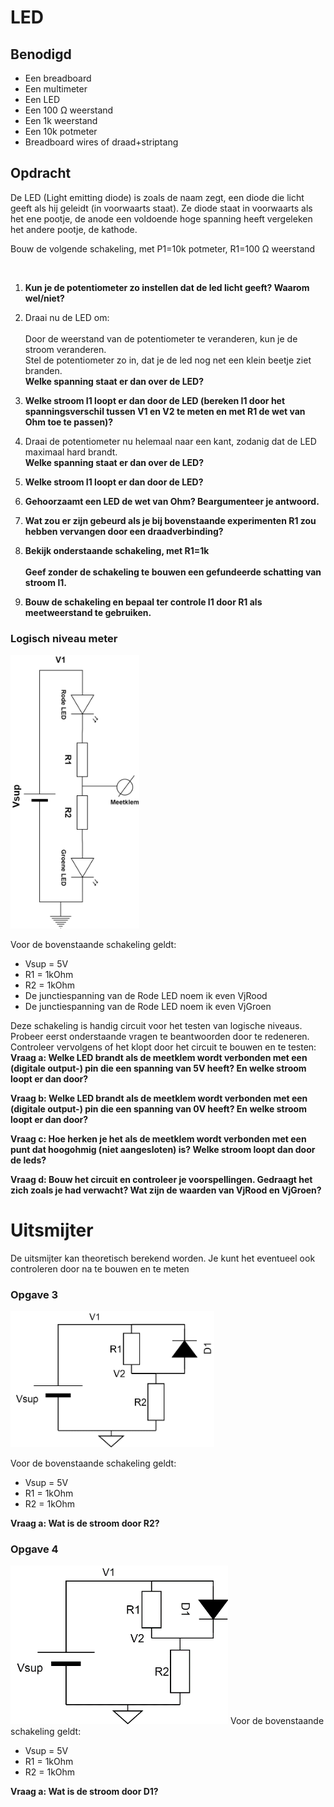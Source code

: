 # LED

## Benodigd

- Een breadboard
- Een multimeter
- Een LED
- Een 100 Ω weerstand
- Een 1k weerstand
- Een 10k potmeter
- Breadboard wires of draad+striptang

## Opdracht

De LED (Light emitting diode) is zoals de naam zegt, een diode die licht
geeft als hij geleidt (in voorwaarts staat). Ze diode staat in
voorwaarts als het ene pootje, de anode een voldoende hoge spanning
heeft vergeleken het andere pootje, de kathode.

Bouw de volgende schakeling, met P1=10k potmeter, R1=100 Ω weerstand

<img title="" src="./media/media/image1.png" alt="" width="345">

1. **Kun je de potentiometer zo instellen dat de led licht geeft?
   Waarom wel/niet?**  

2. Draai nu de LED om:  
   <img src="./media/media/image2.png" alt="" width="345"/>  
   Door de weerstand van de potentiometer te veranderen, kun je de
   stroom veranderen.  
   Stel de potentiometer zo in, dat je de led nog net een klein beetje
   ziet branden.  
   **Welke spanning staat er dan over de LED?**

3. **Welke stroom I1 loopt er dan door de LED (bereken I1 door het
   spanningsverschil tussen V1 en V2 te meten en met R1 de wet van Ohm
   toe te passen)?**

4. Draai de potentiometer nu helemaal naar een kant, zodanig dat de LED
   maximaal hard brandt.  
   **Welke spanning staat er dan over de LED?**

5. **Welke stroom I1 loopt er dan door de LED?**

6. **Gehoorzaamt een LED de wet van Ohm? Beargumenteer je antwoord.**

7. **Wat zou er zijn gebeurd als je bij bovenstaande experimenten R1
   zou hebben vervangen door een draadverbinding?**

8. **Bekijk onderstaande schakeling, met R1=1k**  
   **<img title="" src="./media/media/image3.png" alt="" width="294">**  
   **Geef zonder de schakeling te bouwen een gefundeerde schatting van
   stroom I1.**

9. **Bouw de schakeling en bepaal ter controle I1 door R1 als
   meetweerstand te gebruiken.**

### Logisch niveau meter
<img title="" src="./media/media/logisch-niveau-meter.png" alt="" width="206">     

Voor de bovenstaande schakeling geldt:

- Vsup = 5V
- R1 = 1kOhm
- R2 = 1kOhm
- De junctiespanning van de Rode LED noem ik even VjRood
- De junctiespanning van de Rode LED noem ik even VjGroen

Deze schakeling is handig circuit voor het testen van logische niveaus.
Probeer eerst onderstaande vragen te beantwoorden door te redeneren. Controleer vervolgens of het klopt door het circuit te bouwen en te testen:   
**Vraag a: Welke LED brandt als de meetklem wordt verbonden met een (digitale output-) pin die een spanning van 5V heeft? En welke stroom loopt er dan door?**   

**Vraag b: Welke LED brandt als de meetklem wordt verbonden met een (digitale output-) pin die een spanning van 0V heeft? En welke stroom loopt er dan door?**       

**Vraag c: Hoe herken je het als de meetklem wordt verbonden met een punt dat hoogohmig (niet aangesloten) is? Welke stroom loopt dan door de leds?**    

**Vraag d: Bouw het circuit en controleer je voorspellingen. Gedraagt het zich zoals je had verwacht? Wat zijn de waarden van VjRood en VjGroen?**

# Uitsmijter

De uitsmijter kan theoretisch berekend worden. Je kunt het eventueel ook controleren door na te bouwen en te meten

### Opgave 3

<img title="" src="./media/media/image9.png" alt="" width="326">

Voor de bovenstaande schakeling geldt:

- Vsup = 5V
- R1 = 1kOhm
- R2 = 1kOhm

**Vraag a: Wat is de stroom door R2?**

### Opgave 4

<img title="" src="./media/media/image10.png" alt="" width="348">    
Voor de bovenstaande schakeling geldt:

- Vsup = 5V
- R1 = 1kOhm
- R2 = 1kOhm

**Vraag a: Wat is de stroom door D1?**
